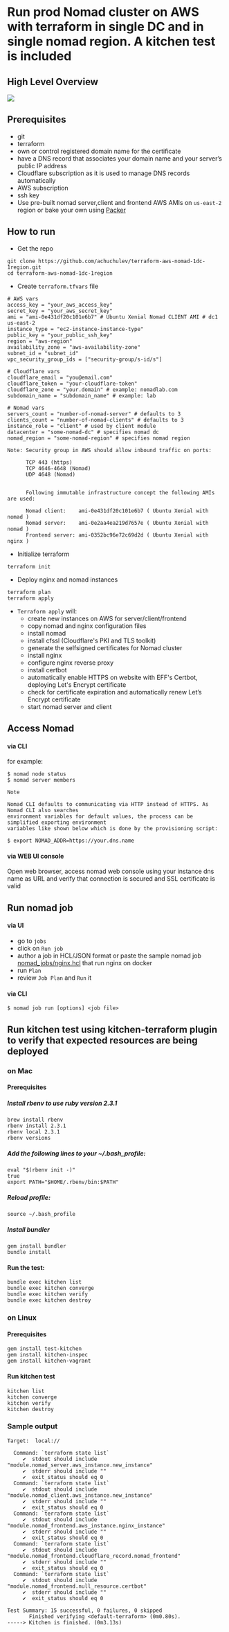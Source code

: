 # Run prod Nomad cluster on AWS with terraform in single DC and in single nomad region. A kitchen test is included

## High Level Overview

<img src="diagrams/nomad-tls-nginx-reverse-proxy-1dc-1region.png" />

## Prerequisites

- git
- terraform
- own or control registered domain name for the certificate 
- have a DNS record that associates your domain name and your server’s public IP address
- Cloudflare subscription as it is used to manage DNS records automatically
- AWS subscription
- ssh key
- Use pre-built nomad server,client and frontend AWS AMIs on `us-east-2` region or bake your own using [Packer](https://www.packer.io)

## How to run

- Get the repo

```
git clone https://github.com/achuchulev/terraform-aws-nomad-1dc-1region.git
cd terraform-aws-nomad-1dc-1region
```

- Create `terraform.tfvars` file

```
# AWS vars
access_key = "your_aws_access_key"
secret_key = "your_aws_secret_key"
ami = "ami-0e431df20c101e6b7" # Ubuntu Xenial Nomad CLIENT AMI # dc1 us-east-2
instance_type = "ec2-instance-instance-type"
public_key = "your_public_ssh_key"
region = "aws-region"
availability_zone = "aws-availability-zone"
subnet_id = "subnet_id"
vpc_security_group_ids = ["security-group/s-id/s"]

# Cloudflare vars
cloudflare_email = "you@email.com"
cloudflare_token = "your-cloudflare-token"
cloudflare_zone = "your.domain" # example: nomadlab.com
subdomain_name = "subdomain_name" # example: lab

# Nomad vars
servers_count = "number-of-nomad-server" # defaults to 3
clients_count = "number-of-nomad-clients" # defaults to 3
instance_role = "client" # used by client module
datacenter = "some-nomad-dc" # specifies nomad dc
nomad_region = "some-nomad-region" # specifies nomad region
```


```
Note: Security group in AWS should allow inbound traffic on ports:
      
      TCP 443 (https)
      TCP 4646-4648 (Nomad)
      UDP 4648 (Nomad)
      

      Following immutable infrastructure concept the following AMIs are used:
      
      Nomad client:    ami-0e431df20c101e6b7 ( Ubuntu Xenial with nomad )
      Nomad server:    ami-0e2aa4ea219d7657e ( Ubuntu Xenial with nomad )
      Frontend server: ami-0352bc96e72c69d2d ( Ubuntu Xenial with nginx )
```

- Initialize terraform

```
terraform init
```

- Deploy nginx and nomad instances

```
terraform plan
terraform apply
```

- `Terraform apply` will:
  - create new instances on AWS for server/client/frontend
  - copy nomad and nginx configuration files
  - install nomad
  - install cfssl (Cloudflare's PKI and TLS toolkit)
  - generate the selfsigned certificates for Nomad cluster 
  - install nginx
  - configure nginx reverse proxy
  - install certbot
  - automatically enable HTTPS on website with EFF's Certbot, deploying Let's Encrypt certificate
  - check for certificate expiration and automatically renew Let’s Encrypt certificate
  - start nomad server and client
  
## Access Nomad

#### via CLI

for example:

```
$ nomad node status
$ nomad server members
```

```
Note

Nomad CLI defaults to communicating via HTTP instead of HTTPS. As Nomad CLI also searches 
environment variables for default values, the process can be simplified exporting environment 
variables like shown below which is done by the provisioning script:

$ export NOMAD_ADDR=https://your.dns.name
```

#### via WEB UI console

Open web browser, access nomad web console using your instance dns name as URL and verify that 
connection is secured and SSL certificate is valid  

## Run nomad job

#### via UI

- go to `jobs`
- click on `Run job`
- author a job in HCL/JSON format or paste the sample nomad job [nomad_jobs/nginx.hcl](https://github.com/achuchulev/terraform-aws-nomad-1dc-1region/blob/master/nomad_jobs/nginx.hcl) that run nginx on docker
- run `Plan`
- review `Job Plan` and `Run` it

#### via CLI

```
$ nomad job run [options] <job file>
```

## Run kitchen test using kitchen-terraform plugin to verify that expected resources are being deployed   

### on Mac

#### Prerequisites

##### Install rbenv to use ruby version 2.3.1

```
brew install rbenv
rbenv install 2.3.1
rbenv local 2.3.1
rbenv versions
```

##### Add the following lines to your ~/.bash_profile:

```
eval "$(rbenv init -)"
true
export PATH="$HOME/.rbenv/bin:$PATH"
```

##### Reload profile: 

`source ~/.bash_profile`

##### Install bundler

```
gem install bundler
bundle install
```

#### Run the test: 

```
bundle exec kitchen list
bundle exec kitchen converge
bundle exec kitchen verify
bundle exec kitchen destroy
```

### on Linux

#### Prerequisites

```
gem install test-kitchen
gem install kitchen-inspec
gem install kitchen-vagrant
```

#### Run kitchen test 

```
kitchen list
kitchen converge
kitchen verify
kitchen destroy
```

### Sample output

```
Target:  local://

  Command: `terraform state list`
     ✔  stdout should include "module.nomad_server.aws_instance.new_instance"
     ✔  stderr should include ""
     ✔  exit_status should eq 0
  Command: `terraform state list`
     ✔  stdout should include "module.nomad_client.aws_instance.new_instance"
     ✔  stderr should include ""
     ✔  exit_status should eq 0
  Command: `terraform state list`
     ✔  stdout should include "module.nomad_frontend.aws_instance.nginx_instance"
     ✔  stderr should include ""
     ✔  exit_status should eq 0
  Command: `terraform state list`
     ✔  stdout should include "module.nomad_frontend.cloudflare_record.nomad_frontend"
     ✔  stderr should include ""
     ✔  exit_status should eq 0
  Command: `terraform state list`
     ✔  stdout should include "module.nomad_frontend.null_resource.certbot"
     ✔  stderr should include ""
     ✔  exit_status should eq 0

Test Summary: 15 successful, 0 failures, 0 skipped
       Finished verifying <default-terraform> (0m0.80s).
-----> Kitchen is finished. (0m3.13s)
```
